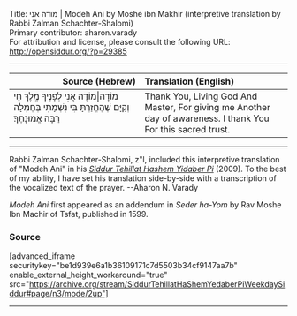 <html>
<head></head>
<body>
Title: מודה אני | Modeh Ani by Moshe ibn Makhir (interpretive translation by Rabbi Zalman Schachter-Shalomi)<br />
Primary contributor: aharon.varady<br />
For attribution and license, please consult the following URL: <a href="http://opensiddur.org/?p=29385">http://opensiddur.org/?p=29385</a>
<p />
<hr />

<table style="margin-left: auto;margin-right: auto;" class="draggable">
<thead><tr><th id="x" style="text-align: right;">Source (Hebrew)</th><th style="text-align: left;">Translation (English)</th></tr></thead>
<tbody>
<tr><td style="vertical-align:top;">
<div class="liturgy"><span lang="he">
מוֹדָה|מוֹדֶה אֲנִי לְפָנֶיךָ 
מֶֽלֶךְ חַי וְקַיָּם
שֶׁהֶחֱזַרְתָּ בִּי 
נִשְׁמָתִי בְּחֶמְלָה 
רַבָּה 
אֱמוּנָתֶךָ‏׃
</span></div></td>
 
<td style="vertical-align:top;" width="53%"><div class="english">
Thank You, Living God
And Master,
For giving me
Another day of awareness. 
I thank You
For this sacred trust.
</div></td>
</tr>
</tbody></table>

<hr />

Rabbi Zalman Schachter-Shalomi, z"l, included this interpretive translation of "Modeh Ani" in his <em><a href="https://opensiddur.org/siddurim/ha-ari/neo-hasidut/reb-zalmans-open-siddur-tehillat-hashem/">Siddur Tehillat Hashem Yidaber Pi</a></em> (2009). To the best of my ability, I have set his translation side-by-side with a transcription of the vocalized text of the prayer. --Aharon N. Varady

<em>Modeh Ani</em> first appeared as an addendum in <em>Seder ha-Yom</em> by Rav Moshe Ibn Machir of Tsfat, published in 1599.

<h3>Source</h3>

[advanced_iframe securitykey="be1d939e6a1b36109171c7d5503b34cf9147aa7b" enable_external_height_workaround="true" src="https://archive.org/stream/SiddurTehillatHaShemYedaberPiWeekdaySiddur#page/n3/mode/2up"]

<hr />

&nbsp;
</body>
</html>